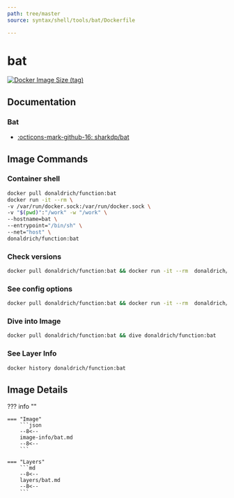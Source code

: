 ```yaml
---
path: tree/master
source: syntax/shell/tools/bat/Dockerfile

---
```


# bat

[![Docker Image Size (tag)](https://img.shields.io/docker/image-size/donaldrich/function/bat?color=blue&label=donaldrich/function:bat&logo=docker&style=flat-square)](https://hub.docker.com/r/donaldrich/function/bat)

## Documentation

### Bat

* [:octicons-mark-github-16: sharkdp/bat](https://github.com/sharkdp/bat)

## Image Commands

### Container shell

```sh
docker pull donaldrich/function:bat
docker run -it --rm \
-v /var/run/docker.sock:/var/run/docker.sock \
-v "$(pwd)":"/work" -w "/work" \
--hostname=bat \
--entrypoint="/bin/sh" \
--net="host" \
donaldrich/function:bat
```

### Check versions

```sh
docker pull donaldrich/function:bat && docker run -it --rm  donaldrich/function:bat validate
```

### See config options

```sh
docker pull donaldrich/function:bat && docker run -it --rm  donaldrich/function:bat help
```

### Dive into Image

```sh
docker pull donaldrich/function:bat && dive donaldrich/function:bat
```

### See Layer Info

```sh
docker history donaldrich/function:bat
```

## Image Details

??? info ""

    === "Image"
        ```json
        --8<--
        image-info/bat.md
        --8<--
        ```

    === "Layers"
        ```md
        --8<--
        layers/bat.md
        --8<--
        ```
